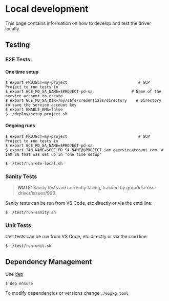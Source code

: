 # Local development
This page contains information on how to develop and test the driver locally.

## Testing

### E2E Tests:

#### One time setup

```console
$ export PROJECT=my-project                               # GCP Project to run tests in
$ export GCE_PD_SA_NAME=$PROJECT-pd-sa                 # Name of the service account to create
$ export GCE_PD_SA_DIR=/my/safe/credentials/directory    # Directory to save the service account key
$ export ENABLE_KMS=false
$ ./deploy/setup-project.sh
```
#### Ongoing runs
```console
$ export PROJECT=my-project                               # GCP Project to run tests in
$ export GCE_PD_SA_NAME=$PROJECT-pd-sa
$ export IAM_NAME=$GCE_PD_SA_NAME@$PROJECT.iam.gserviceaccount.com  # IAM SA that was set up in "one time setup"

$ ./test/run-e2e-local.sh
```

### Sanity Tests
> **_NOTE:_**  Sanity tests are currently failing, tracked by go/pdcsi-oss-driver/issues/990.

Sanity tests can be run from VS Code, etc directly or via the cmd line:
```
$ ./test/run-sanity.sh
```

### Unit Tests
Unit tests can be run from VS Code, etc directly or via the cmd line:
```
$ ./test/run-unit.sh
```

## Dependency Management

Use [dep](https://github.com/golang/dep)
```
$ dep ensure
```

To modify dependencies or versions change `./Gopkg.toml`

